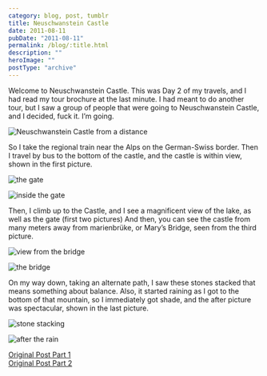 ```yaml
---
category: blog, post, tumblr
title: Neuschwanstein Castle
date: 2011-08-11
pubDate: "2011-08-11"
permalink: /blog/:title.html
description: ""
heroImage: ""
postType: "archive"
---
```




Welcome to Neuschwanstein Castle. This was Day 2 of my travels, and I had read my tour brochure at the last minute. I had meant to do another tour, but I saw a group of people that were going to Neuschwanstein Castle, and I decided, fuck it. I’m going.

![Neuschwanstein Castle from a distance](http://68.media.tumblr.com/tumblr_loyhrvMuZx1qz81kho1_r1_500.jpg)

So I take the regional train near the Alps on the German-Swiss border. Then I travel by bus to the bottom of the castle, and the castle is within view, shown in the first picture.

![the gate](http://68.media.tumblr.com/tumblr_lqttnpqGha1qz81kho1_1280.jpg)

![inside the gate](http://68.media.tumblr.com/tumblr_lqttnpqGha1qz81kho2_1280.jpg)

Then, I climb up to the Castle, and I see a magnificent view of the lake, as well as the gate (first two pictures) And then, you can see the castle from many meters away from marienbrüke, or Mary’s Bridge, seen from the third picture.

![view from the bridge](http://68.media.tumblr.com/tumblr_lqttnpqGha1qz81kho3_1280.jpg)

![the bridge](http://68.media.tumblr.com/tumblr_lqttnpqGha1qz81kho4_1280.jpg)

On my way down, taking an alternate path, I saw these stones stacked that means something about balance. Also, it started raining as I got to the bottom of that mountain, so I immediately got shade, and the after picture was spectacular, shown in the last picture.

![stone stacking](http://68.media.tumblr.com/tumblr_lqttnpqGha1qz81kho5_1280.jpg)

![after the rain](http://68.media.tumblr.com/tumblr_lqttnpqGha1qz81kho6_1280.jpg)

[Original Post Part 1](http://jermspeaks.com/post/9655834259/welcome-to-neuschwanstein-castle-this-was-day-2)  
[Original Post Part 2](http://jermspeaks.com/post/9656310591/then-i-climb-up-to-the-castle-and-i-see)
